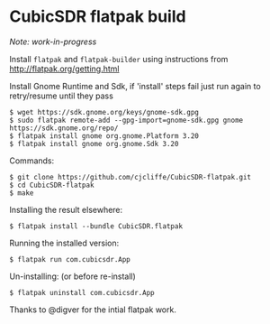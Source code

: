# CubicSDR flatpak build

_Note: work-in-progress_

Install ```flatpak``` and ```flatpak-builder``` using instructions from http://flatpak.org/getting.html

Install Gnome Runtime and Sdk, if 'install' steps fail just run again to retry/resume until they pass
```
$ wget https://sdk.gnome.org/keys/gnome-sdk.gpg
$ sudo flatpak remote-add --gpg-import=gnome-sdk.gpg gnome https://sdk.gnome.org/repo/
$ flatpak install gnome org.gnome.Platform 3.20
$ flatpak install gnome org.gnome.Sdk 3.20
```

Commands:
```
$ git clone https://github.com/cjcliffe/CubicSDR-flatpak.git
$ cd CubicSDR-flatpak
$ make
```

Installing the result elsewhere:
```
$ flatpak install --bundle CubicSDR.flatpak
```

Running the installed version:
```
$ flatpak run com.cubicsdr.App
```

Un-installing: (or before re-install)
```
$ flatpak uninstall com.cubicsdr.App
```

Thanks to @digver for the intial flatpak work.
